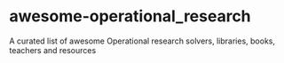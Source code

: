 # awesome-operational_research
A curated list of awesome Operational research solvers, libraries, books, teachers and resources

